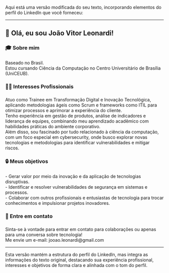 Aqui está uma versão modificada do seu texto, incorporando elementos do perfil do LinkedIn que você forneceu:

---

<h2 align="left">👋 Olá, eu sou João Vitor Leonardi!</h2>

###

<h3 align="left">🎓 Sobre mim</h3>

###

<p align="left">Baseado no Brasil.<br>Estou cursando Ciência da Computação no Centro Universitário de Brasília (UniCEUB).</p>

###

<h3 align="left">👨‍💻 Interesses Profissionais</h3>

###

<p align="left">Atuo como Trainee em Transformação Digital e Inovação Tecnológica, aplicando metodologias ágeis como Scrum e frameworks como ITIL para otimizar processos e aprimorar a experiência do cliente.<br>Tenho experiência em gestão de produtos, análise de indicadores e liderança de equipes, combinando meu aprendizado acadêmico com habilidades práticas do ambiente corporativo.<br>Além disso, sou fascinado por tudo relacionado à ciência da computação, com um foco especial em cybersecurity, onde busco explorar novas tecnologias e metodologias para identificar vulnerabilidades e mitigar riscos.</p>

###

<h3 align="left">🔒 Meus objetivos</h3>

###

<p align="left">- Gerar valor por meio da inovação e da aplicação de tecnologias disruptivas.<br>- Identificar e resolver vulnerabilidades de segurança em sistemas e processos.<br>- Colaborar com outros profissionais e entusiastas de tecnologia para trocar conhecimentos e impulsionar projetos inovadores.</p>

###

<h3 align="left">🔗 Entre em contato</h3>

###

<p align="left">Sinta-se à vontade para entrar em contato para colaborações ou apenas para uma conversa sobre tecnologia!<br>Me envie um e-mail: jooao.leonardi@gmail.com</p>

---

Esta versão mantém a estrutura do perfil do LinkedIn, mas integra as informações do texto original, destacando sua experiência profissional, interesses e objetivos de forma clara e alinhada com o tom do perfil.
